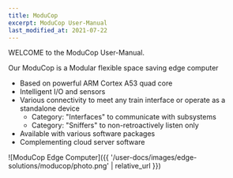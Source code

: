 ```yaml
---
title: ModuCop
excerpt: ModuCop User-Manual
last_modified_at: 2021-07-22
---
```


WELCOME to the ModuCop User-Manual.

Our ModuCop is a Modular flexible space saving edge computer
* Based on powerful ARM Cortex A53 quad core
* Intelligent I/O and sensors
* Various connectivity to meet any train interface or operate as a standalone device
  * Category: "Interfaces" to communicate with subsystems
  * Category: "Sniffers" to non-retroactively listen only
* Available with various software packages
* Complementing cloud server software

![ModuCop Edge Computer]({{ '/user-docs/images/edge-solutions/moducop/photo.png' | relative_url }})
